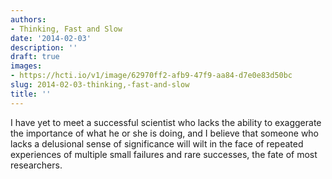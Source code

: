 ```yaml
---
authors:
- Thinking, Fast and Slow
date: '2014-02-03'
description: ''
draft: true
images:
- https://hcti.io/v1/image/62970ff2-afb9-47f9-aa84-d7e0e83d50bc
slug: 2014-02-03-thinking,-fast-and-slow
title: ''
---
```


I have yet to meet a successful scientist who lacks the ability to exaggerate the importance of what he or she is doing, and I believe that someone who lacks a delusional sense of significance will wilt in the face of repeated experiences of multiple small failures and rare successes, the fate of most researchers.